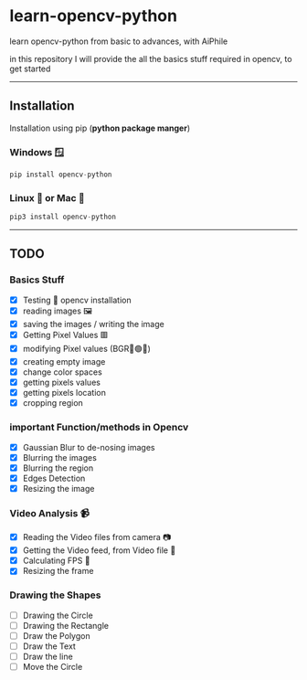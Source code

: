 # learn-opencv-python
learn opencv-python from basic to advances, with AiPhile

in this  repository I will provide the all the basics stuff required in opencv, to get started

---
## Installation
Installation using pip (**python package manger**)

### Windows 🪟
```python 
pip install opencv-python
```
### Linux 🐧 or Mac 🍎

```python 
pip3 install opencv-python
````

---

## TODO
### Basics Stuff
- [x]  Testing 🧪 opencv installation
- [x] reading images 🖼️
- [x] saving the images / writing the image
- [x] Getting Pixel Values 🟥
- [x] modifying Pixel values (BGR🔵🟢🔴)
- [x] creating empty image
- [x] change color spaces
- [x] getting pixels values
- [x] getting pixels location
- [x] cropping region
### important Function/methods in Opencv
- [x] Gaussian Blur to  de-nosing images
- [x] Blurring the images
- [x] Blurring the region
- [x] Edges Detection
- [x] Resizing the image

### Video Analysis :video_camera:
- [x] Reading the Video files from camera 📷
- [x] Getting the Video feed, from Video file 📁
- [x] Calculating FPS 🧲
- [x] Resizing the frame

### Drawing the Shapes

- [ ] Drawing the Circle 
- [ ] Drawing the Rectangle 
- [ ] Draw the Polygon
- [ ] Draw the Text
- [ ] Draw the line
- [ ] Move the Circle